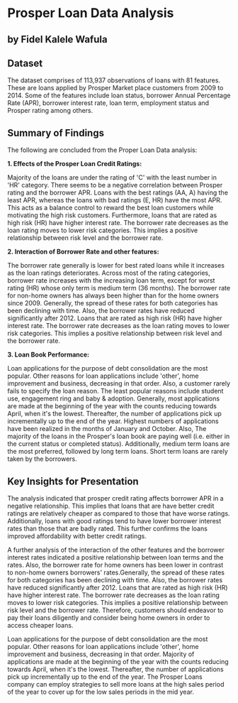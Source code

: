 # Prosper Loan Data Analysis
## by Fidel Kalele Wafula


## Dataset
The dataset comprises of 113,937 observations of loans with 81 features. These are loans applied by Prosper Market place customers from 2009 to 2014. Some of the features include loan status, borrower Annual Percentage Rate (APR), borrower interest rate, loan term, employment status and Prosper rating among others.

## Summary of Findings

The following are concluded from the Proper Loan Data analysis:

**1. Effects of the Prosper Loan Credit Ratings:**

Majority of the loans are under the rating of 'C' with the least number in 'HR' category. There seems to be a negative correlation between Prosper rating and the borrower APR. Loans with the best ratings (AA, A) having the least APR, whereas the loans with bad ratings (E, HR) have the most APR. This acts as a balance control to reward the best loan customers while motivating the high risk customers. Furthermore, loans that are rated as high risk (HR) have higher interest rate. The borrower rate decreases as the loan rating moves to lower risk categories. This implies a positive relationship between risk level and the borrower rate.

**2. Interaction of Borrower Rate and other features:**

The borrower rate generally is lower for best rated loans while it increases as the loan ratings deteriorates. Across most of the rating categories, borrower rate increases with the increasing loan term, except for worst rating (HR) whose only term is medium term (36 months). The borrower rate for non-home owners has always been higher than for the home owners since 2009. Generally, the spread of these rates for both categories has been declining with time. Also, the borrower rates have reduced significantly after 2012. Loans that are rated as high risk (HR) have higher interest rate. The borrower rate decreases as the loan rating moves to lower risk categories. This implies a positive relationship between risk level and the borrower rate.

**3. Loan Book Performance:**

Loan applications for the purpose of debt consolidation are the most popular. Other reasons for loan applications include 'other', home improvement and business, decreasing in that order. Also, a customer rarely fails to specify the loan reason. The least popular reasons include student use, engagement ring and baby & adoption. Generally, most applications are made at the beginning of the year with the counts reducing towards April, when it's the lowest. Thereafter, the number of applications pick up incrementally up to the end of the year. Highest numbers of applications have been realized in the months of January and October. Also, The majority of the loans in the Prosper's loan book are paying well (i.e. either in the current status or completed status). Additionally, medium term loans are the most preferred, followed by long term loans. Short term loans are rarely taken by the borrowers.

## Key Insights for Presentation
The analysis indicated that prosper credit rating affects borrower APR in a negative relationship. This implies that loans that are have better credit ratings are relatively cheaper as compared to those that have worse ratings. Additionally, loans with good ratings tend to have lower borrower interest rates than those that are badly rated. This further confirms the loans improved affordability with better credit ratings.

A further analysis of the interaction of the other features and the borrower interest rates indicated a positive relationship between loan terms and the rates. Also, the borrower rate for home owners has been lower in contrast to non-home owners borrowers' rates.Generally, the spread of these rates for both categories has been declining with time. Also, the borrower rates have reduced significantly after 2012. Loans that are rated as high risk (HR) have higher interest rate. The borrower rate decreases as the loan rating moves to lower risk categories. This implies a positive relationship between risk level and the borrower rate. Therefore, customers should endeavor to pay their loans diligently and consider being home owners in order to access cheaper loans.

Loan applications for the purpose of debt consolidation are the most popular. Other reasons for loan applications include 'other', home improvement and business, decreasing in that order. Majority of applications are made at the beginning of the year with the counts reducing towards April, when it's the lowest. Thereafter, the number of applications pick up incrementally up to the end of the year. The Prosper Loans company can employ strategies to sell more loans at the high sales period of the year to cover up for the low sales periods in the mid year.